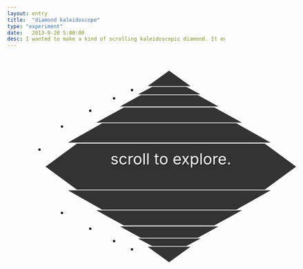 ```yaml
---
layout: entry
title:  "diamond kaleidoscope"
type: "experiment"
date:   2013-9-20 5:00:00
desc: I wanted to make a kind of scrolling kaleidoscopic diamond. It ended up being a really fun problem to solve and kickstarted the entire redesign of this site.
---
```

<!-- Post specific styles -->
<style>
body {
	overflow:hidden;
}

h1 {
	display: none;
}

.posts {
  line-height: 1.5em;
	width: 64em;
  margin: -1.75em auto 0em auto;
  -webkit-transform: scale(0.8);
  -moz-transform: scale(0.8);
  -o-transform: scale(0.8);
  transform: scale(0.8); 
}

.about {
  font-size: 80%;
}
.post {
  font-size: 2em;
  text-align: center;
  margin: .1em auto; }
.post-title {
  color: #FFF;
  position: relative;
  text-shadow: 1px 1px rgba(0, 0, 0, 0.15), 2px 2px rgba(0, 0, 0, 0.15), 3px 3px rgba(0, 0, 0, 0.15); }
.post:nth-child(1),
.post:nth-child(11) {
  width: 0;
  height: 0;
  border-left: 62px solid rgba(0, 0, 0, 0);
  border-right: 62px solid rgba(0, 0, 0, 0);
  z-index: 1000;
  position: relative;
  font-size: 0em; }
.post:nth-child(1) {
  border-bottom: 45px solid #333; }
  .post:nth-child(11) {
  border-top: 45px solid #333; }
  .post:nth-child(2),
  .post:nth-child(10) {
  width: 4.4em;
  border-left: 41px solid rgba(0, 0, 0, 0);
  border-right: 41px solid rgba(0, 0, 0, 0);
  height: 0; }
  .post:nth-child(2) {
  border-bottom: 1em solid #333; }
  .post:nth-child(10) {
  border-top: 1em solid #333; }
 
 .post:nth-child(10) .post-title {
    top: -3.3em; }
    .post:nth-child(2) .post-title,
    .post:nth-child(10) .post-title {
  font-size: .1em; }
  .post:nth-child(3) {
  width: 7.4em;
  border-left: 60px solid rgba(0, 0, 0, 0);
  border-right: 60px solid rgba(0, 0, 0, 0);
  height: 0; }

.post:nth-child(9) {
  width: 7.4em;
  border-left: 60px solid rgba(0, 0, 0, 0);
  border-right: 60px solid rgba(0, 0, 0, 0);
  height: 0; }

.post:nth-child(3) {
  border-bottom: 1.5em solid #333; }
.post:nth-child(9) {
  border-top: 1.5em solid #333; }
.post:nth-child(3) .post-title, .post:nth-child(9) .post-title {
  font-size: .5em; }
.post:nth-child(2) .post-title {
  top: -4.7em; }
.post:nth-child(3) .post-title {
  top: 0em; }
.post:nth-child(9) .post-title {
  top: -2.5em; }
.post:nth-child(4), .post:nth-child(8) {
  width: 11.7em;
  border-left: 80px solid rgba(0, 0, 0, 0);
  border-right: 80px solid rgba(0, 0, 0, 0);
  height: 0; }
.post:nth-child(4) {
  border-bottom: 2em solid #333; }
.post:nth-child(8) {
  border-top: 2em solid #333; }
.post:nth-child(4) .post-title, .post:nth-child(8) .post-title {
  font-size: 1em; }
.post:nth-child(4) .post-title {
  top: .6em; }
.post:nth-child(8) .post-title {
  top: -1.3em; }
.post:nth-child(5), .post:nth-child(7) {
  width: 17.4em;
  border-left: 99px solid rgba(0, 0, 0, 0);
  border-right: 99px solid rgba(0, 0, 0, 0);
  height: 0;
  z-index: 2;
  /* bit of a hacky way to deal with the center diamond piece overlapping */
  position: relative; }
.post:nth-child(5) {
  border-bottom: 2.5em solid #333; }
.post:nth-child(7) {
  border-top: 2.5em solid #333; }
.post:nth-child(5) .post-title, .post:nth-child(7) .post-title {
  font-size: 1.5em; }
.post:nth-child(5) .post-title {
  top: .6em; }
.post:nth-child(7) .post-title {
  top: -1em; }
.post:nth-child(6) {
  margin: 70px auto 0em;
  width: 24.3em;
  height: 0;
  border-top: 0px solid #333;
  border-right: 91px solid rgba(0, 0, 0, 0);
  border-bottom: 67px solid;
  border-left: 91px solid rgba(0, 0, 0, 0);
  border-bottom-color: #333;
  position: relative;
  top: -67px; }
  .post:nth-child(6):after {
    content: '';
    position: absolute;
    left: -91px;
    top: 67px;
    width: 24.3em;
    height: 0;
    border-bottom: 67px solid rgba(0, 0, 0, 0);
    border-right: 91px solid rgba(0, 0, 0, 0);
    border-top: 67px solid;
    border-left: 91px solid rgba(0, 0, 0, 0);
    border-top-color: inherit;
    z-index: -2; }
  .post:nth-child(6) .post-title {
    font-size: 2em;
    top: .82em; }
.post:nth-child(n+12) {
  display: none; }

.space_big {
	margin:0em;
}

.twitter {
	width:100%;
}
</style>
<!-- Post Content -->
</div>
<div class="about">
	<ul class="posts">
		<li class="post post-placeholder tk-adobe-garamond-pro"></li>
		<li class="post post-placeholder tk-adobe-garamond-pro"></li>
		<li class="post post-placeholder tk-adobe-garamond-pro"></li>
		<li class="post post-placeholder tk-adobe-garamond-pro"></li>
		<li class="post post-placeholder tk-adobe-garamond-pro"></li>
		<li class="post post-placeholder tk-adobe-garamond-pro ">
			<span class="post-title">scroll to explore.</span>
		</li>
		<li class="post post-placeholder tk-adobe-garamond-pro"></li>
		<li class="post post-placeholder tk-adobe-garamond-pro"></li>
		<li class="post post-placeholder tk-adobe-garamond-pro"></li>
		<li class="post post-placeholder tk-adobe-garamond-pro"></li>
		<li class="post post-placeholder tk-adobe-garamond-pro"></li>
		<li class="post post-placeholder tk-adobe-garamond-pro ">
			<span class="post-title">hi!</span>
		</li>
		<li class="post post-placeholder tk-adobe-garamond-pro"></li>
		<li class="post post-placeholder tk-adobe-garamond-pro"></li>
		<li class="post post-placeholder tk-adobe-garamond-pro">
			<span class="post-title">i'm dvncan.</span>
		</li>
		<li class="post post-placeholder tk-adobe-garamond-pro">
			<span class="post-title">designer<em class="fancy">  &amp;  </em>developer</span>
		</li>
		<li class="post post-placeholder tk-adobe-garamond-pro">
			<span class="post-title">living in dc</span>
		</li>
		<li class="post post-placeholder tk-adobe-garamond-pro"></li>
		<li class="post post-placeholder tk-adobe-garamond-pro">
			<li class="post post-placeholder tk-adobe-garamond-pro"></li>
			<li class="post post-placeholder tk-adobe-garamond-pro"></li>
			<li class="post post-placeholder tk-adobe-garamond-pro">
				<span class="post-title">currently building things</span>
			</li>
			<li class="post post-placeholder tk-adobe-garamond-pro">
				<a  class="post-title" href="http://www.washingtonpost.com">for the Washington Post</a>
			</li>
			<li class="post post-placeholder tk-adobe-garamond-pro"></li>
			<li class="post post-placeholder tk-adobe-garamond-pro"></li>
			<li class="post post-placeholder tk-adobe-garamond-pro"></li>
			<li class="post post-placeholder tk-adobe-garamond-pro">
				<span class="post-title">I wish the web</span>
			</li>
			<li class="post post-placeholder tk-adobe-garamond-pro">
				<span class="post-title">brought more joy</span>
			</li>
			<li class="post post-placeholder tk-adobe-garamond-pro">
				<span class="post-title">to the world</span>
			</li>
			<li class="post post-placeholder tk-adobe-garamond-pro"></li>
			<li class="post post-placeholder tk-adobe-garamond-pro"></li>
			<li class="post post-placeholder tk-adobe-garamond-pro"></li>
			<li class="post post-placeholder tk-adobe-garamond-pro"></li>
			<li class="post post-placeholder tk-adobe-garamond-pro"></li>
			<li class="post post-placeholder tk-adobe-garamond-pro"></li>
			<li class="post post-placeholder tk-adobe-garamond-pro">
				<span class="post-title">creatively solving problems,</span>
			</li>
			<li class="post post-placeholder tk-adobe-garamond-pro">
				<span class="post-title">making the web and world</span>
			</li>
			<li class="post post-placeholder tk-adobe-garamond-pro">
				<span class="post-title">a nicer place to inhabit</span>
			</li>
			<li class="post post-placeholder tk-adobe-garamond-pro"></li>
			<li class="post post-placeholder tk-adobe-garamond-pro"></li>
			<li class="post post-placeholder tk-adobe-garamond-pro"></li>
			<li class="post post-placeholder tk-adobe-garamond-pro">
				<span class="post-title">this is my digital space</span>
			</li>
			<li class="post post-placeholder tk-adobe-garamond-pro">
				<span class="post-title">to experiment</span>
			</li>
			<li class="post post-placeholder tk-adobe-garamond-pro">
				<span class="post-title">so I'm sorry</span>
			</li>
			<li class="post post-placeholder tk-adobe-garamond-pro">
				<span class="post-title">if things look wonky</span>
			</li>
			<li class="post post-placeholder tk-adobe-garamond-pro">
				<span class="post-title">to you</span>
			</li>
			<li class="post post-placeholder tk-adobe-garamond-pro"></li>
			<li class="post post-placeholder tk-adobe-garamond-pro"></li>
			<li class="post post-placeholder tk-adobe-garamond-pro"></li>
			<li class="post post-placeholder tk-adobe-garamond-pro"></li>
			<li class="post post-placeholder tk-adobe-garamond-pro"></li>
			<li class="post post-placeholder tk-adobe-garamond-pro">
				<span class="post-title">I love coffee</span>
			</li>
			<li class="post post-placeholder tk-adobe-garamond-pro">
				<span class="post-title">and beer/scotch</span>
			</li>
			<li class="post post-placeholder tk-adobe-garamond-pro">
				<span class="post-title">and meeting awesome people</span>
			</li>
			<li class="post post-placeholder tk-adobe-garamond-pro"></li>
			<li class="post post-placeholder tk-adobe-garamond-pro"></li>
			<li class="post post-placeholder tk-adobe-garamond-pro">
				<span class="post-title">if that sounds cool to you</span>
			</li>
			<li class="post post-placeholder tk-adobe-garamond-pro">
				<span class="post-title">send me an email</span>
			</li>
			<li class="post post-placeholder tk-adobe-garamond-pro">
				<span class="post-title">hello@dvncan.com</span>
			</li>
			<li class="post post-placeholder tk-adobe-garamond-pro"></li>
			<li class="post post-placeholder tk-adobe-garamond-pro"></li>
			<li class="post post-placeholder tk-adobe-garamond-pro"></li>
			<li class="post post-placeholder tk-adobe-garamond-pro">
				<span class="post-title">or hit me up on</span>
			</li>
			<li class="post post-placeholder tk-adobe-garamond-pro">
				<span class="post-title">my twitter</span>
			</li>
			<li class="post post-placeholder tk-adobe-garamond-pro">
				<a class="post-title" href="http://www.twitter.com/duncangraham">@duncangraham</a>
			</li>
			<li class="post post-placeholder tk-adobe-garamond-pro"></li>
			<li class="post post-placeholder tk-adobe-garamond-pro"></li>
			<li class="post post-placeholder tk-adobe-garamond-pro"></li>
			<li class="post post-placeholder tk-adobe-garamond-pro"></li>
			<li class="post post-placeholder tk-adobe-garamond-pro"></li>
			<li class="post post-placeholder tk-adobe-garamond-pro"></li>
			<li class="post post-placeholder tk-adobe-garamond-pro">
				<span class="post-title">if you've gotten</span>
			</li>
			<li class="post post-placeholder tk-adobe-garamond-pro">
				<span class="post-title">down this far</span>
			</li>
			<li class="post post-placeholder tk-adobe-garamond-pro">
				<span class="post-title">it's your lucky day!</span>
			</li>
			<li class="post post-placeholder tk-adobe-garamond-pro"></li>
			<li class="post post-placeholder tk-adobe-garamond-pro"></li>
			<li class="post post-placeholder tk-adobe-garamond-pro"></li>
			<li class="post post-placeholder tk-adobe-garamond-pro">
				<span class="post-title">because I've written</span>
			</li>
			<li class="post post-placeholder tk-adobe-garamond-pro">
				<span class="post-title">a haiku for you:</span>
			</li>
			<li class="post post-placeholder tk-adobe-garamond-pro"></li>
			<li class="post post-placeholder tk-adobe-garamond-pro"></li>
			<li class="post post-placeholder tk-adobe-garamond-pro">
				<span class="post-title">beautiful diamond</span>
			</li>
			<li class="post post-placeholder tk-adobe-garamond-pro">
				<span class="post-title">mesmerizes with colors</span>
			</li>
			<li class="post post-placeholder tk-adobe-garamond-pro">
				<span class="post-title">your new overlord</span>
			</li>
			<li class="post post-placeholder tk-adobe-garamond-pro"></li>
			<li class="post post-placeholder tk-adobe-garamond-pro"></li>
			<li class="post post-placeholder tk-adobe-garamond-pro"></li>
			<li class="post post-placeholder tk-adobe-garamond-pro"></li>
			<li class="post post-placeholder tk-adobe-garamond-pro"></li>
			<li class="post post-placeholder tk-adobe-garamond-pro"></li>
			<li class="post post-placeholder tk-adobe-garamond-pro"></li>
			<li class="post post-placeholder tk-adobe-garamond-pro"></li>
			<li class="post post-placeholder tk-adobe-garamond-pro">
				<span class="post-title">- fin -</span>
			</li>
			<li class="post post-placeholder tk-adobe-garamond-pro"></li>
			<li class="post post-placeholder tk-adobe-garamond-pro"></li>
			<li class="post post-placeholder tk-adobe-garamond-pro"></li>
			<li class="post post-placeholder tk-adobe-garamond-pro"></li>
			<li class="post post-placeholder tk-adobe-garamond-pro">
				<span class="post-title">i'd be stoked</span>
			</li>
			<li class="post post-placeholder tk-adobe-garamond-pro">
				<span class="post-title">if you checked out</span>
			</li>
			<li class="post post-placeholder tk-adobe-garamond-pro">
				<span class="post-title"><a href="/index.html">some stuff i've made</a></span>
			</li>
			<li class="post post-placeholder tk-adobe-garamond-pro"></li>
			<li class="post post-placeholder tk-adobe-garamond-pro"></li>
			<li class="post post-placeholder tk-adobe-garamond-pro"></li>
			<li class="post post-placeholder tk-adobe-garamond-pro">
				<span class="post-title">that's the end.</span>
			</li>
			<li class="post post-placeholder tk-adobe-garamond-pro">
				<span class="post-title">it'll restart</span>
			</li>
			<li class="post post-placeholder tk-adobe-garamond-pro">
				<span class="post-title">if you keep scrolling down</span>
			</li>
			<li class="post post-placeholder tk-adobe-garamond-pro"></li>
			<li class="post post-placeholder tk-adobe-garamond-pro"></li>
			<li class="post post-placeholder tk-adobe-garamond-pro"></li>
		</ul>
	</div>

<script src="/js/jquery.js"></script>
<script src="/js/jquery.mousewheel.js"></script>
<script>
//SCROLLING LIST ITEMS OMGZ SO SWAGGED OUT!
var allowed = true; //should slow down the scroll speed

var oneUp = function () {
    var firstChild = $('.post:first-child');
    firstChild.remove();
    firstChild.appendTo('.posts');
};

var oneDown = function () {
    var lastChild = $('.post:last-child');
    lastChild.remove();
    lastChild.prependTo('.posts');
};

//there's gotta be a way to do this that doesn't fire after EVERY keydown
window.onkeydown = function (ev) {
    if (ev.keyCode == 38) {
        oneUp();
    } else if (ev.keyCode == 40) {
        oneDown();
    }
};

$(document).mousewheel(function (event, delta) {
    var dir = delta > 0 ? 'Down' : 'Up';
    if (allowed === true) {
        allowed = false;
        setTimeout(function () {
                allowed = true;
                $(
                	).addClass('hover-active');
            }, //prevents hovering on scroll
            120);

        $(
        	).removeClass('hover-active');

        if (dir == 'Up') {
            oneUp();
        } else {
            oneDown();
        }
    }
});


//COLORS!

// this is awesome. read it. http://krazydad.com/tutorials/makecolors.php
//he's also really goofy, it's great.

//redone using HSL

function rainbow(numOfSteps, step) {
    //there are 360 distinct hue values in hsl
    //unique number representing % through items. increases approaching 360
    var h = (360 / numOfSteps) * step;
    // FUN FACT! ~~ is shorthand for Math.floor(). not relevant anymore, but still useful.

    var color = "hsla(" + h + ", 75%, 60%, 1)";
    return (color);
}

var numPosts = $('.post').length;

$('.post').each(function (key, value) {
    var $this = $(this);
    var color = rainbow(numPosts, key);

    $this.css('border-bottom-color', color);
    $this.css('border-top-color', color);
});

$('.view-option_square').on('click', function(){
	$('body').addClass('view-square');
});

$('.view-option_diamond').on('click', function(){
	$('body').removeClass('view-square');
});

</script>
